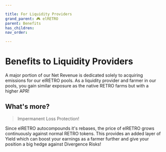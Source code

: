 ```yaml
---

title: For Liquidity Providers
grand_parent: 🎮 elRETRO
parent: Benefits
has_children:
nav_order:

---
```


# Benefits to Liquidity Providers
A major portion of our Net Revenue is dedicated solely to acquiring emissions for our elRETRO pools. As a liquidity provider and farmer in our pools, you gain similar exposure as the native RETRO farms but with a higher APR!

## What's more?

> Impermanent Loss Protection!

Since elRETRO autocompounds it's rebases, the price of elRETRO grows continuously against normal RETRO tokens. This provides an added layer of Yield which can boost your earnings as a farmer further and give your position a big hedge against Divergence Risks!